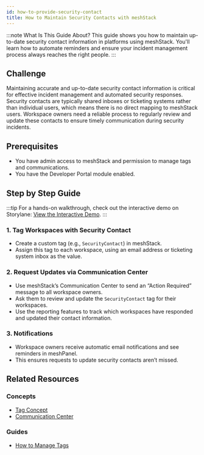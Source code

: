 ```yaml
---
id: how-to-provide-security-contact
title: How to Maintain Security Contacts with meshStack
---
```


:::note What Is This Guide About?
This guide shows you how to maintain up-to-date security contact information in platforms using meshStack. You'll learn how to automate reminders and ensure your incident management process always reaches the right people.
:::

## Challenge

Maintaining accurate and up-to-date security contact information is critical for effective incident management and automated security responses. Security contacts are typically shared inboxes or ticketing systems rather than individual users, which means there is no direct mapping to meshStack users. Workspace owners need a reliable process to regularly review and update these contacts to ensure timely communication during security incidents.

## Prerequisites

- You have admin access to meshStack and permission to manage tags and communications.
- You have the Developer Portal module enabled.

## Step by Step Guide

:::tip
For a hands-on walkthrough, check out the interactive demo on Storylane: [View the Interactive Demo](https://app.storylane.io/share/hzzabrqbgthk).
:::

### 1. Tag Workspaces with Security Contact

- Create a custom tag (e.g., `SecurityContact`) in meshStack.
- Assign this tag to each workspace, using an email address or ticketing system inbox as the value.

### 2. Request Updates via Communication Center

- Use meshStack’s Communication Center to send an “Action Required” message to all workspace owners.
- Ask them to review and update the `SecurityContact` tag for their workspaces.
- Use the reporting features to track which workspaces have responded and updated their contact information.

### 3. Notifications

- Workspace owners receive automatic email notifications and see reminders in meshPanel.
- This ensures requests to update security contacts aren’t missed.

## Related Resources

### Concepts

- [Tag Concept](../../concepts/tag.md)
- [Communication Center](../../concepts/communication.md)

### Guides

- [How to Manage Tags](../core/how-to-manage-tags.md)
